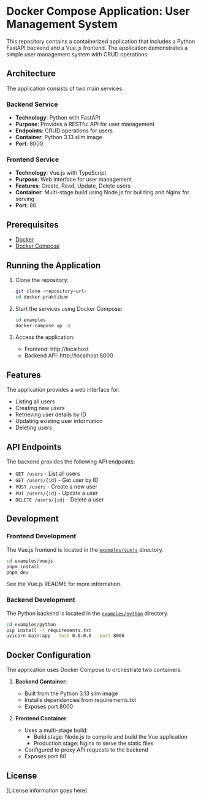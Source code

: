 # Docker Compose Application: User Management System

This repository contains a containerized application that includes a Python FastAPI backend and a Vue.js frontend. The application demonstrates a simple user management system with CRUD operations.

## Architecture

The application consists of two main services:

### Backend Service

- **Technology**: Python with FastAPI
- **Purpose**: Provides a RESTful API for user management
- **Endpoints**: CRUD operations for users
- **Container**: Python 3.13 slim image
- **Port**: 8000

### Frontend Service

- **Technology**: Vue.js with TypeScript
- **Purpose**: Web interface for user management
- **Features**: Create, Read, Update, Delete users
- **Container**: Multi-stage build using Node.js for building and Nginx for serving
- **Port**: 80

## Prerequisites

- [Docker](https://docs.docker.com/get-docker/)
- [Docker Compose](https://docs.docker.com/compose/install/)

## Running the Application

1. Clone the repository:

   ```bash
   git clone <repository-url>
   cd docker-praktikum
   ```

2. Start the services using Docker Compose:

   ```bash
   cd examples
   docker-compose up -d
   ```

3. Access the application:
   - Frontend: http://localhost
   - Backend API: http://localhost:8000

## Features

The application provides a web interface for:

- Listing all users
- Creating new users
- Retrieving user details by ID
- Updating existing user information
- Deleting users

## API Endpoints

The backend provides the following API endpoints:

- `GET /users` - List all users
- `GET /users/{id}` - Get user by ID
- `POST /users` - Create a new user
- `PUT /users/{id}` - Update a user
- `DELETE /users/{id}` - Delete a user

## Development

### Frontend Development

The Vue.js frontend is located in the [`examples/vuejs`](examples/vuejs) directory.

```bash
cd examples/vuejs
pnpm install
pnpm dev
```

See the Vue.js README for more information.

### Backend Development

The Python backend is located in the [`examples/python`](examples/python) directory.

```bash
cd examples/python
pip install -r requirements.txt
uvicorn main:app --host 0.0.0.0 --port 8000
```

## Docker Configuration

The application uses Docker Compose to orchestrate two containers:

1. **Backend Container**:

   - Built from the Python 3.13 slim image
   - Installs dependencies from requirements.txt
   - Exposes port 8000

2. **Frontend Container**:
   - Uses a multi-stage build:
     - Build stage: Node.js to compile and build the Vue application
     - Production stage: Nginx to serve the static files
   - Configured to proxy API requests to the backend
   - Exposes port 80

## License

[License information goes here]
